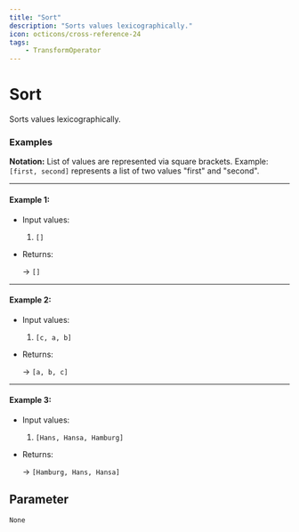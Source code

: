 ```yaml
---
title: "Sort"
description: "Sorts values lexicographically."
icon: octicons/cross-reference-24
tags: 
    - TransformOperator
---
```

# Sort
<!-- This file was generated - DO NOT CHANGE IT MANUALLY -->



Sorts values lexicographically.

### Examples

**Notation:** List of values are represented via square brackets. Example: `[first, second]` represents a list of two values "first" and "second".

---
#### Example 1:

* Input values:
  1. `[]`

* Returns:

  → `[]`


---
#### Example 2:

* Input values:
  1. `[c, a, b]`

* Returns:

  → `[a, b, c]`


---
#### Example 3:

* Input values:
  1. `[Hans, Hansa, Hamburg]`

* Returns:

  → `[Hamburg, Hans, Hansa]`




## Parameter

`None`
